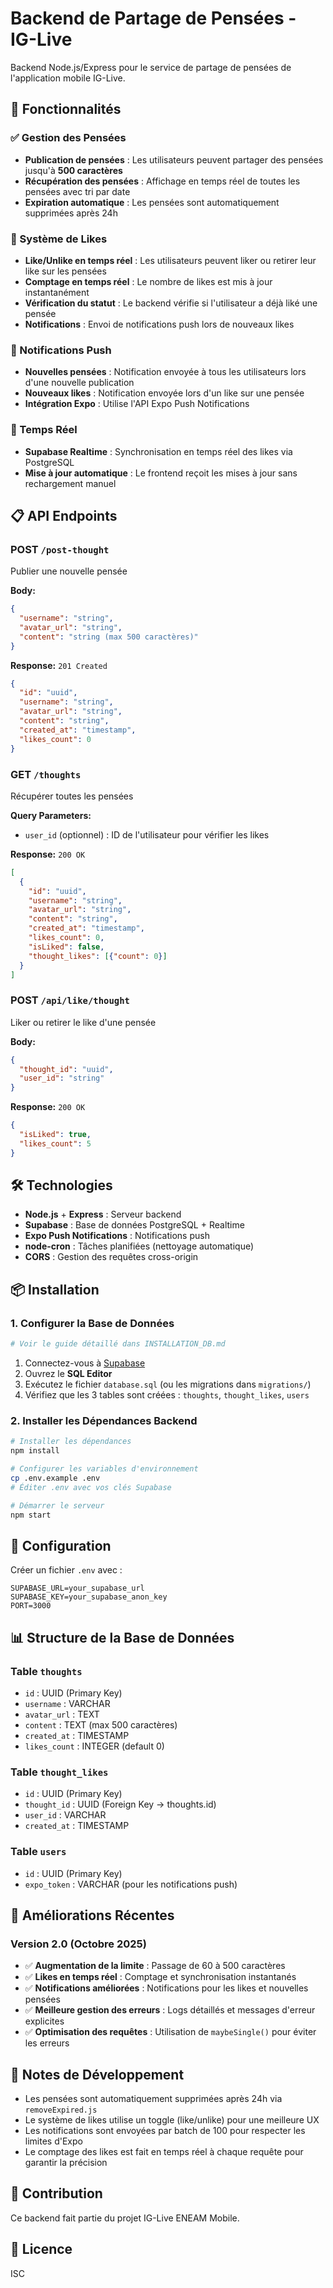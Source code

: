# Backend de Partage de Pensées - IG-Live

Backend Node.js/Express pour le service de partage de pensées de l'application mobile IG-Live.

## 🚀 Fonctionnalités

### ✅ Gestion des Pensées
- **Publication de pensées** : Les utilisateurs peuvent partager des pensées jusqu'à **500 caractères**
- **Récupération des pensées** : Affichage en temps réel de toutes les pensées avec tri par date
- **Expiration automatique** : Les pensées sont automatiquement supprimées après 24h

### 💝 Système de Likes
- **Like/Unlike en temps réel** : Les utilisateurs peuvent liker ou retirer leur like sur les pensées
- **Comptage en temps réel** : Le nombre de likes est mis à jour instantanément
- **Vérification du statut** : Le backend vérifie si l'utilisateur a déjà liké une pensée
- **Notifications** : Envoi de notifications push lors de nouveaux likes

### 🔔 Notifications Push
- **Nouvelles pensées** : Notification envoyée à tous les utilisateurs lors d'une nouvelle publication
- **Nouveaux likes** : Notification envoyée lors d'un like sur une pensée
- **Intégration Expo** : Utilise l'API Expo Push Notifications

### 🔄 Temps Réel
- **Supabase Realtime** : Synchronisation en temps réel des likes via PostgreSQL
- **Mise à jour automatique** : Le frontend reçoit les mises à jour sans rechargement manuel

## 📋 API Endpoints

### POST `/post-thought`
Publier une nouvelle pensée

**Body:**
```json
{
  "username": "string",
  "avatar_url": "string",
  "content": "string (max 500 caractères)"
}
```

**Response:** `201 Created`
```json
{
  "id": "uuid",
  "username": "string",
  "avatar_url": "string",
  "content": "string",
  "created_at": "timestamp",
  "likes_count": 0
}
```

### GET `/thoughts`
Récupérer toutes les pensées

**Query Parameters:**
- `user_id` (optionnel) : ID de l'utilisateur pour vérifier les likes

**Response:** `200 OK`
```json
[
  {
    "id": "uuid",
    "username": "string",
    "avatar_url": "string",
    "content": "string",
    "created_at": "timestamp",
    "likes_count": 0,
    "isLiked": false,
    "thought_likes": [{"count": 0}]
  }
]
```

### POST `/api/like/thought`
Liker ou retirer le like d'une pensée

**Body:**
```json
{
  "thought_id": "uuid",
  "user_id": "string"
}
```

**Response:** `200 OK`
```json
{
  "isLiked": true,
  "likes_count": 5
}
```

## 🛠️ Technologies

- **Node.js** + **Express** : Serveur backend
- **Supabase** : Base de données PostgreSQL + Realtime
- **Expo Push Notifications** : Notifications push
- **node-cron** : Tâches planifiées (nettoyage automatique)
- **CORS** : Gestion des requêtes cross-origin

## 📦 Installation

### 1. Configurer la Base de Données

```bash
# Voir le guide détaillé dans INSTALLATION_DB.md
```

1. Connectez-vous à [Supabase](https://supabase.com)
2. Ouvrez le **SQL Editor**
3. Exécutez le fichier `database.sql` (ou les migrations dans `migrations/`)
4. Vérifiez que les 3 tables sont créées : `thoughts`, `thought_likes`, `users`

### 2. Installer les Dépendances Backend

```bash
# Installer les dépendances
npm install

# Configurer les variables d'environnement
cp .env.example .env
# Éditer .env avec vos clés Supabase

# Démarrer le serveur
npm start
```

## 🔧 Configuration

Créer un fichier `.env` avec :

```env
SUPABASE_URL=your_supabase_url
SUPABASE_KEY=your_supabase_anon_key
PORT=3000
```

## 📊 Structure de la Base de Données

### Table `thoughts`
- `id` : UUID (Primary Key)
- `username` : VARCHAR
- `avatar_url` : TEXT
- `content` : TEXT (max 500 caractères)
- `created_at` : TIMESTAMP
- `likes_count` : INTEGER (default 0)

### Table `thought_likes`
- `id` : UUID (Primary Key)
- `thought_id` : UUID (Foreign Key → thoughts.id)
- `user_id` : VARCHAR
- `created_at` : TIMESTAMP

### Table `users`
- `id` : UUID (Primary Key)
- `expo_token` : VARCHAR (pour les notifications push)

## 🔄 Améliorations Récentes

### Version 2.0 (Octobre 2025)
- ✅ **Augmentation de la limite** : Passage de 60 à 500 caractères
- ✅ **Likes en temps réel** : Comptage et synchronisation instantanés
- ✅ **Notifications améliorées** : Notifications pour les likes et nouvelles pensées
- ✅ **Meilleure gestion des erreurs** : Logs détaillés et messages d'erreur explicites
- ✅ **Optimisation des requêtes** : Utilisation de `maybeSingle()` pour éviter les erreurs

## 📝 Notes de Développement

- Les pensées sont automatiquement supprimées après 24h via `removeExpired.js`
- Le système de likes utilise un toggle (like/unlike) pour une meilleure UX
- Les notifications sont envoyées par batch de 100 pour respecter les limites d'Expo
- Le comptage des likes est fait en temps réel à chaque requête pour garantir la précision

## 🤝 Contribution

Ce backend fait partie du projet IG-Live ENEAM Mobile.

## 📄 Licence

ISC
